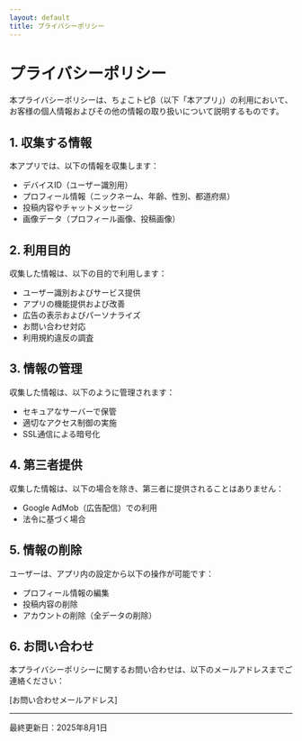 ```yaml
---
layout: default
title: プライバシーポリシー
---
```


# プライバシーポリシー

本プライバシーポリシーは、ちょこトピβ（以下「本アプリ」）の利用において、お客様の個人情報およびその他の情報の取り扱いについて説明するものです。

## 1. 収集する情報

本アプリでは、以下の情報を収集します：

- デバイスID（ユーザー識別用）
- プロフィール情報（ニックネーム、年齢、性別、都道府県）
- 投稿内容やチャットメッセージ
- 画像データ（プロフィール画像、投稿画像）

## 2. 利用目的

収集した情報は、以下の目的で利用します：

- ユーザー識別およびサービス提供
- アプリの機能提供および改善
- 広告の表示およびパーソナライズ
- お問い合わせ対応
- 利用規約違反の調査

## 3. 情報の管理

収集した情報は、以下のように管理されます：

- セキュアなサーバーで保管
- 適切なアクセス制御の実施
- SSL通信による暗号化

## 4. 第三者提供

収集した情報は、以下の場合を除き、第三者に提供されることはありません：

- Google AdMob（広告配信）での利用
- 法令に基づく場合

## 5. 情報の削除

ユーザーは、アプリ内の設定から以下の操作が可能です：

- プロフィール情報の編集
- 投稿内容の削除
- アカウントの削除（全データの削除）

## 6. お問い合わせ

本プライバシーポリシーに関するお問い合わせは、以下のメールアドレスまでご連絡ください：

[お問い合わせメールアドレス]

---

最終更新日：2025年8月1日 
